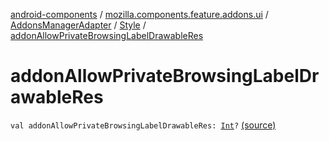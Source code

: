 [android-components](../../../index.md) / [mozilla.components.feature.addons.ui](../../index.md) / [AddonsManagerAdapter](../index.md) / [Style](index.md) / [addonAllowPrivateBrowsingLabelDrawableRes](./addon-allow-private-browsing-label-drawable-res.md)

# addonAllowPrivateBrowsingLabelDrawableRes

`val addonAllowPrivateBrowsingLabelDrawableRes: `[`Int`](https://kotlinlang.org/api/latest/jvm/stdlib/kotlin/-int/index.html)`?` [(source)](https://github.com/mozilla-mobile/android-components/blob/master/components/feature/addons/src/main/java/mozilla/components/feature/addons/ui/AddonsManagerAdapter.kt#L338)